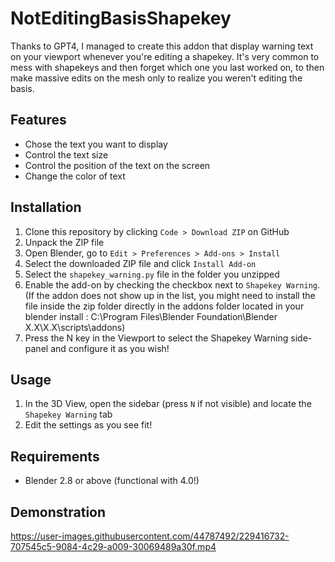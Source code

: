 # NotEditingBasisShapekey
Thanks to GPT4, I managed to create this addon that display warning text on your viewport whenever you're editing a shapekey. It's very common to mess with shapekeys and then forget which one you last worked on, to then make massive edits on the mesh only to realize you weren't editing the basis.


## Features

- Chose the text you want to display
- Control the text size
- Control the position of the text on the screen
- Change the color of text

## Installation

1. Clone this repository by clicking `Code > Download ZIP` on GitHub
2. Unpack the ZIP file
3. Open Blender, go to `Edit > Preferences > Add-ons > Install`
4. Select the downloaded ZIP file and click `Install Add-on`
5. Select the `shapekey_warning.py` file in the folder you unzipped
6. Enable the add-on by checking the checkbox next to `Shapekey Warning`. (If the addon does not show up in the list, you might need to install the file inside the zip folder directly in the addons folder located in your blender install : C:\Program Files\Blender Foundation\Blender X.X\X.X\scripts\addons)
7. Press the N key in the Viewport to select the Shapekey Warning side-panel and configure it as you wish!

## Usage

1. In the 3D View, open the sidebar (press `N` if not visible) and locate the `Shapekey Warning` tab
2. Edit the settings as you see fit!

## Requirements

- Blender 2.8 or above (functional with 4.0!)

## Demonstration
https://user-images.githubusercontent.com/44787492/229416732-707545c5-9084-4c29-a009-30069489a30f.mp4
